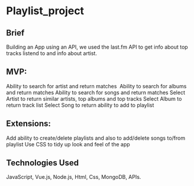 # Playlist_project

## Brief

Building an App using an API, we used the last.fm API to get info about top tracks listend to and info about artist.

## MVP:
Ability to search for artist and return matches 
Ability to search for albums and return matches
Ability to search for songs and return matches
Select Artist to return similar artists, top albums and top tracks
Select Album to return track list
Select Song to return ability to add to playlist

## Extensions:
Add ability to create/delete playlists and also to add/delete songs to/from playlist
Use CSS to tidy up look and feel of the app




## Technologies Used

JavaScript, Vue.js, Node.js, Html, Css, MongoDB, APIs.
